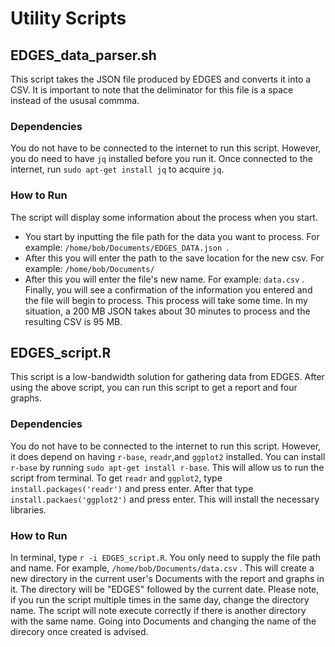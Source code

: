 # Utility Scripts

## EDGES_data_parser.sh

This script takes the JSON file produced by EDGES and converts it into a CSV. It is important to note that the deliminator for this file is a space instead of the ususal commma. 
### Dependencies 
You do not have to be connected to the internet to run this script. However, you do need to have `jq` installed before you run it. Once connected to the internet, run `sudo apt-get install jq` to acquire `jq`.
### How to Run
The script will display some information about the process when you start. 
* You start by inputting the file path for the data you want to process. For example: `/home/bob/Documents/EDGES_DATA.json `.
* After this you will enter the path to the save location for the new csv. For example: `/home/bob/Documents/`
* After this you will enter the file's new name. For example: `data.csv` .
Finally, you will see a confirmation of the information you entered and the file will begin to process. This process will take some time. In my situation, a 200 MB JSON takes about 30 minutes to process and the resulting CSV is 95 MB.  

## EDGES_script.R 

This script is a low-bandwidth solution for gathering data from EDGES. After using the above script, you can run this script to get a report and four graphs. 
### Dependencies 
You do not have to be connected to the internet to run this script. However, it does depend on having `r-base`, `readr`,and `ggplot2` installed.
You can install `r-base` by running `sudo apt-get install r-base`. This will allow us to run the script from terminal. To get `readr` and `ggplot2`, type `install.packages('readr')` and press enter. After that type `install.packaes('ggplot2')` and press enter. This will install the necessary libraries. 
### How to Run 
In terminal, type `r -i EDGES_script.R`. You only need to supply the file path and name. For example, `/home/bob/Documents/data.csv` . This will create a new directory in the current user's Documents with the report and graphs in it. The directory will be "EDGES" followed by the current date. 
Please note, if you run the script multiple times in the same day, change the directory name. The script will note execute correctly if there is another directory with the same name. Going into Documents and changing the name of the direcory once created is advised.  
